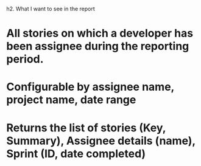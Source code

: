h2. What I want to see in the report

# All stories on which a developer has been assignee during the reporting period.
# Configurable by assignee name, project name, date range
# Returns the list of stories (Key, Summary), Assignee details (name), Sprint (ID, date completed)
